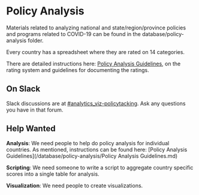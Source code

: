 # Policy Analysis

Materials related to analyzing national and state/region/province policies and programs related to COVID-19 can be found in the database/policy-analysis folder. 

Every country has a spreadsheet where they are rated on 14 categories. 

There are detailed instructions here: [Policy Analysis Guidelines](), on the rating system and guidelines for documenting the ratings. 

## On Slack

Slack discussions are at <u>#analytics_viz-policytacking</u>. Ask any questions you have in that forum.

## Help Wanted

**Analysis**: We need people to help do policy analysis for individual countries. As mentioned, instructions can be found here: [Policy Analysis Guidelines](/database/policy-analysis/Policy Analysis Guidelines.md)

**Scripting**: We need someone to write a script to aggregate country specific scores into a single table for analysis. 

**Visualization**: We need people to create visualizations.

